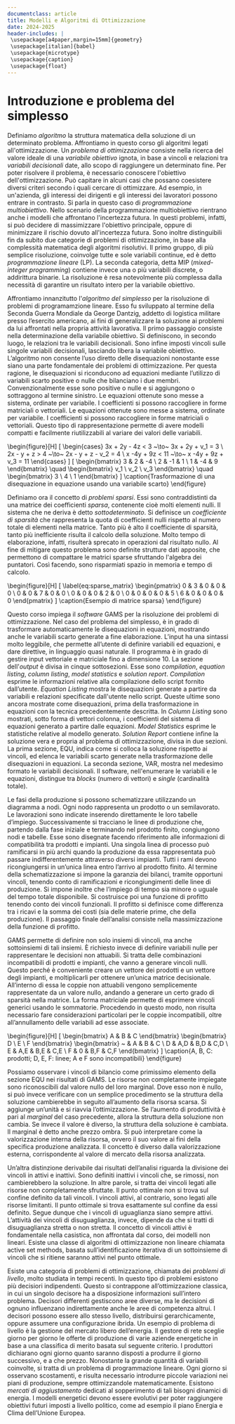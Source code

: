 ```yaml
---
documentclass: article
title: Modelli e Algoritmi di Ottimizzazione
date: 2024-2025
header-includes: |
 \usepackage[a4paper,margin=15mm]{geometry}
 \usepackage[italian]{babel}
 \usepackage{microtype}
 \usepackage{caption}
 \usepackage{float}
---
```


# Introduzione e problema del simplesso

Definiamo *algoritmo* la struttura matematica della soluzione di un determinato problema. Affrontiamo in questo corso gli algoritmi legati all'ottimizzazione. Un *problema di ottimizzazione* consiste nella ricerca del valore ideale di una *variabile obiettivo* ignota, in base a vincoli e relazioni tra *variabili decisionali* date, allo scopo di raggiungere un determinato fine. Per poter risolvere il problema, è necessario conoscere l'obiettivo dell'ottimizzazione. Può capitare in alcuni casi che possano coesistere diversi criteri secondo i quali cercare di ottimizzare. Ad esempio, in un'azienda, gli interessi dei dirigenti e gli interessi dei lavoratori possono entrare in contrasto. Si parla in questo caso di *programmazione multiobiettivo*. Nello scenario della programmazione multiobiettivo rientrano anche i modelli che affrontano l'incertezza futura. In questi problemi, infatti, si può decidere di massimizzare l'obiettivo principale, oppure di minimizzare il rischio dovuto all'incertezza futura. Sono inoltre distinguibili fin da subito due categorie di problemi di ottimizzazione, in base alla complessità matematica degli algoritmi risolutivi. Il primo gruppo, di più semplice risoluzione, coinvolge tutte e sole variabili continue, ed è detto *programmazione lineare* (LP). La seconda categoria, detta MIP (*mixed-integer programming*) contiene invece una o più variabili discrete, o addirittura binarie. La risoluzione è resa notevolmente più complessa dalla necessità di garantire un risultato intero per la variabile obiettivo.

Affrontiamo innanzitutto l'*algoritmo del simplesso* per la risoluzione di problemi di programamzione lineare. Esso fu sviluppato al termine della Seconda Guerra Mondiale da George Dantzig, addetto di logistica militare presso l’esercito americano, ai fini di generalizzare la soluzione ai problemi da lui affrontati nella propria attività lavorativa. Il primo passaggio consiste nella determinazione della variabile obiettivo. Si definiscono, in secondo luogo, le relazioni tra le variabili decisionali. Sono infine imposti vincoli sulle singole variabili decisionali, lasciando libera la variabile obiettivo. L’algoritmo non consente l’uso diretto delle disequazioni nonostante esse siano una parte fondamentale dei problemi di ottimizzazione. Per questa ragione, le disequazioni si riconducono ad equazioni mediante l’utilizzo di variabili scarto positive o nulle che bilanciano i due membri. Convenzionalmente esse sono positive o nulle e si aggiungono o sottraggono al termine sinistro. Le equazioni ottenute sono messe a sistema, ordinate per variabile. I coefficienti si possono raccogliere in forme matriciali o vettoriali. Le equazioni ottenute sono messe a sistema, ordinate per variabile. I coefficienti si possono raccogliere in forme matriciali o vettoriali. Questo tipo di rappresentazione permette di avere modelli compatti e facilmente riutilizzabili al variare dei valori delle variabili.

\begin{figure}[H]
\[
\begin{cases}
    3x + 2y - 4z < 3 ~\to~ 3x + 2y + v_1 = 3 \\
    2x - y + z > 4 ~\to~ 2x - y + z - v_2 = 4 \\
    x -4y + 9z < 11 ~\to~ x -4y + 9z + v_3 = 11
\end{cases}
\]
\[
\begin{bmatrix}
3 & 2 & -4 \\
2 & -1 & 1 \\
1 & -4 & 9
\end{bmatrix}
\quad
\begin{bmatrix}
v_1 \\ v_2 \\ v_3 
\end{bmatrix}
\quad
\begin{bmatrix}
3 \\ 4 \\ 1
\end{bmatrix}
\]
\caption{Trasformazione di una disequazione in equazione usando una variabile scarto}
\end{figure}

Definiamo ora il concetto di *problemi sparsi*. Essi sono contraddistinti da una matrice dei coefficienti *sparsa*, contenente cioè molti elementi nulli. Il sistema che ne deriva è detto *sottodeterminato*. Si definisce un *coefficiente di sparsità* che rappresenta la quota di coefficienti nulli rispetto al numero totale di elementi nella matrice. Tanto più è alto il coefficiente di sparsità, tanto più inefficiente risulta il calcolo della soluzione. Molto tempo di elaborazione, infatti, risulterà sprecato in operazioni dal risultato nullo. Al fine di mitigare questo problema sono definite strutture dati apposite, che permettono di compattare le matrici sparse sfruttando l'algebra dei puntatori. Così facendo, sono risparmiati spazio in memoria e tempo di calcolo.

\begin{figure}[H]
\[
\label{eq:sparse_matrix}
\begin{pmatrix}
0 & 3 & 0 & 0 & 0 \\
0 & 0 & 7 & 0 & 0 \\
0 & 0 & 0 & 2 & 0 \\
0 & 0 & 0 & 0 & 5 \\
6 & 0 & 0 & 0 & 0
\end{pmatrix}
\]
\caption{Esempio di matrice sparsa}
\end{figure}

Questo corso impiega il *software* GAMS per la risoluzione dei problemi di ottimizzazione. Nel caso del problema del simplesso, è in grado di trasformare automaticamente le disequazioni in equazioni, mostrando anche le variabili scarto generate a fine elaborazione. L’input ha una sintassi molto leggibile, che permette all’utente di definire variabili ed equazioni, e dare direttive, in linguaggio quasi naturale. Il programma è in grado di gestire input vettoriale e matriciale fino a dimensione 10. La sezione dell'*output* è divisa in cinque sottosezioni. Esse sono *compilation*, *equation listing*, *column listing*, *model statistics* e *solution report*.  *Compilation* esprime le informazioni relative alla compilazione dello script fornito dall’utente. *Equation Listing* mostra le disequazioni generate a partire da variabili e relazioni specificate dall'utente nello script. Queste ultime sono ancora mostrate come disequazioni, prima della trasformazione in equazioni con la tecnica precedentemente descritta. In *Column Listing* sono mostrati, sotto forma di vettori colonna, i coefficienti del sistema di equazioni generato a partire dalle equazioni. *Model Statistics* esprime le statistiche relative al modello generato. *Solution Report* contiene infine la soluzione vera e propria al problema di ottimizzazione, divisa in  due sezioni. La prima sezione, EQU, indica come si colloca la soluzione rispetto ai vincoli, ed elenca le variabili scarto generate nella trasformazione delle disequazioni in equazioni. La seconda sezione, VAR, mostra nel medesimo formato le variabili decisionali. Il software, nell'enumerare le variabili e le equazioni, distingue tra *blocks* (numero di vettori) e *single* (cardinalità totale).


Le fasi della produzione si possono schematizzare utilizzando un diagramma a nodi. Ogni nodo rappresenta un prodotto o un semilavorato. Le lavorazioni sono indicate inserendo direttamente le loro tabelle d’impiego. Successivamente si tracciano le linee di produzione che, partendo dalla fase iniziale e terminando nel prodotto finito, congiungono nodi e tabelle. Esse sono disegnate facendo riferimento alle informazioni di compatibilità tra prodotti e impianti. Una singola linea di processo può ramificarsi in più archi quando la produzione da essa rappresentata può passare indifferentemente attraverso diversi impianti. Tutti i rami devono ricongiungersi in un’unica linea entro l’arrivo al prodotto finito. Al termine della schematizzazione si impone la garanzia dei bilanci, tramite opportuni vincoli, tenendo conto di ramificazioni e ricongiungimenti delle linee di produzione. Si impone inoltre che l’impiego di tempo sia minore o uguale del tempo totale disponibile. Si costruisce poi una funzione di profitto tenendo conto dei vincoli funzionali. Il profitto si definisce come differenza tra i ricavi e la somma dei costi (sia delle materie prime, che della produzione). Il passaggio finale dell’analisi consiste nella massimizzazione della funzione di profitto.

GAMS permette di definire non solo insiemi di vincoli, ma anche sottoinsiemi di tali insiemi. È richiesto invece di definire variabili nulle per rappresentare le decisioni non attuabili. Si tratta delle combinazioni incompatibili di prodotti e impianti, che vanno a generare vincoli nulli. Questo perché è conveniente creare un vettore dei prodotti e un vettore degli impianti, e moltiplicarli per ottenere un’unica matrice decisionale. All’interno di essa le coppie non attuabili vengono semplicemente rappresentate da un valore nullo, andando a generare un certo grado di sparsità nella matrice. La forma matriciale permette di esprimere vincoli generici usando le sommatorie. Procedendo in questo modo, non risulta necessario fare considerazioni particolari per le coppie incompatibili, oltre all’annullamento delle variabili ad esse associate.

\begin{figure}[H]
\[
\begin{bmatrix} A & B & C \end{bmatrix}
\begin{bmatrix} D \\ E \\ F \end{bmatrix}
\begin{bmatrix}
~ & A & B & C \\
D & A,D & B,D & C,D \\
E & A,E & B,E & C,E \\
F & 0 & B,F & C,F
\end{bmatrix}
\]
\caption{A, B, C: prodotti; D, E, F: linee; A e F sono incompatibili}
\end{figure}

Possiamo osservare i vincoli di bilancio come primissimo elemento della sezione EQU nei risultati di GAMS. Le risorse non completamente impiegate sono riconoscibili dal valore nullo del loro marginal. Dove esso non è nullo, si può invece verificare con un semplice procedimento se la struttura della soluzione cambierebbe in seguito all’aumento della risorsa scarsa. Si aggiunge un’unità e si riavvia l’ottimizzazione. Se l’aumento di produttività è pari al *marginal* del caso precedente, allora la struttura della soluzione non cambia. Se invece il valore è diverso, la struttura della soluzione è cambiata. Il marginal è detto anche prezzo ombra. Si può interpretare come la valorizzazione interna della risorsa, ovvero il suo valore ai fini della specifica produzione analizzata. Il concetto è diverso dalla valorizzazione esterna, corrispondente al valore di mercato della risorsa analizzata.

Un’altra distinzione derivabile dai risultati dell’analisi riguarda la divisione dei vincoli in attivi e inattivi. Sono definiti inattivi i vincoli che, se rimossi, non cambierebbero la soluzione. In altre parole, si tratta dei vincoli legati alle risorse non completamente sfruttate. Il punto ottimale non si trova sul confine definito da tali vincoli. I vincoli attivi, al contrario, sono legati alle risorse limitanti. Il punto ottimale si trova esattamente sul confine da essi definito. Segue dunque che i vincoli di uguaglianza siano sempre attivi. L’attività dei vincoli di disuguaglianza, invece, dipende da che si tratti di disuguaglianza stretta o non stretta. Il concetto di vincoli attivi è fondamentale nella casistica, non affrontata dal corso, dei modelli non lineari. Esiste una classe di algoritmi di ottimizzazione non lineare chiamata active set methods, basata sull’identificazione iterativa di un sottoinsieme di vincoli che si ritiene saranno attivi nel punto ottimale.

Esiste una categoria di problemi di ottimizzazione, chiamata dei *problemi di livello*, molto studiata in tempi recenti. In questo tipo di problemi esistono più decisiori indipendenti. Questo si contrappone all’ottimizzazione classica, in cui un singolo decisore ha a disposizione informazioni sull’intero problema. Decisori differenti gestiscono aree diverse, ma le decisioni di ognuno influenzano indirettamente anche le aree di competenza altrui. I decisori possono essere allo stesso livello, distribuirsi gerarchicamente, oppure assumere una configurazione ibrida. Un esempio di problema di livello è la gestione del mercato libero dell’energia. Il gestore di rete sceglie giorno per giorno le offerte di produzione di varie aziende energetiche in base a una classifica di merito basata sul seguente criterio. I produttori dichiarano ogni giorno quanto saranno disposti a produrre il giorno successivo, e a che prezzo. Nonostante la grande quantità di variabili coinvolte, si tratta di un problema di programmazione lineare. Ogni giorno si osservano scostamenti, e risulta necessario introdurre piccole variazioni nei piani di produzione, sempre ottimizzandole matematicamente. Esistono *mercati di aggiustamento* dedicati al sopperimento di tali bisogni dinamici di energia. I modelli energetici devono essere evolutivi per poter raggiungere obiettivi futuri imposti a livello politico, come ad esempio il piano Energia e Clima dell’Unione Europea.


